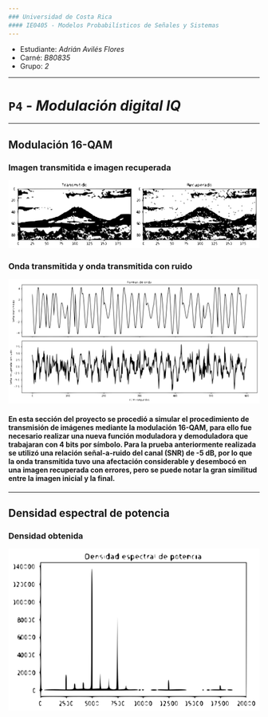 ```yaml
---
### Universidad de Costa Rica
#### IE0405 - Modelos Probabilísticos de Señales y Sistemas
---
```

* Estudiante: *Adrián Avilés Flores*
* Carné: *B80835*
* Grupo: *2*
---
# `P4` - *Modulación digital IQ*
---
## Modulación 16-QAM

### Imagen transmitida e imagen recuperada
![](Modulacion.svg)

### Onda transmitida y onda transmitida con ruido
![](Ondas.svg)

#### En esta sección del proyecto se procedió a simular el procedimiento de transmisión de imágenes mediante la modulación 16-QAM, para ello fue necesario realizar una nueva función moduladora y demoduladora que trabajaran con 4 bits por símbolo. Para la prueba anteriormente realizada se utilizó una relación señal-a-ruido del canal (SNR) de -5 dB, por lo que la onda transmitida tuvo una afectación considerable y desembocó en una imagen recuperada con errores, pero se puede notar la gran similitud entre la imagen inicial y la final.
---

## Densidad espectral de potencia

### Densidad obtenida

![](Densidad.svg)
